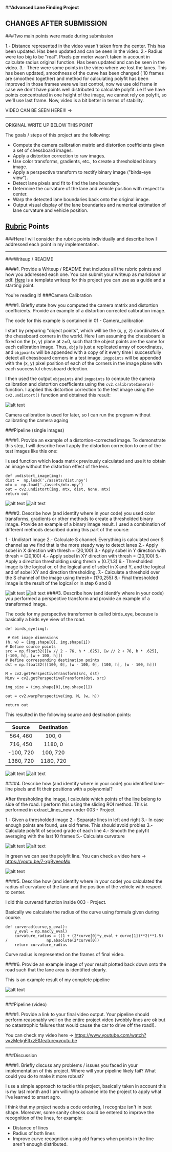 ##**Advanced Lane Finding Project**

## CHANGES AFTER SUBMISSION
###Two main points were made during submission

1.- Distance represented in the video wasn't taken from the center. This has been updated. Has been updated and can be seen in the video. 
2.- Radius were too big to be "real". Pixels per meter wasn't taken in account in calculate radius original function. Has been updated and can be seen in the video.
3.- There were some points in the video where we lost the lanes. This has been updated, smoothness of the curve has been changed ( 10 frames are smoothed together) and method for calculating polyfit has been improved in those frames were we lost control, now we use old frame in case we don't have points well distributed to calculate polyfit. i.e If we have points concentrated in one height of the image, we cannot rely on polyfit, so we'll use last frame. Now, video is a bit better in terms of stability. 

VIDEO CAN BE SEEN HERE!!! ->  
_______________________________________________________________
ORIGINAL WRITE UP BELOW THIS POINT

The goals / steps of this project are the following:

* Compute the camera calibration matrix and distortion coefficients given a set of chessboard images.
* Apply a distortion correction to raw images.
* Use color transforms, gradients, etc., to create a thresholded binary image.
* Apply a perspective transform to rectify binary image ("birds-eye view").
* Detect lane pixels and fit to find the lane boundary.
* Determine the curvature of the lane and vehicle position with respect to center.
* Warp the detected lane boundaries back onto the original image.
* Output visual display of the lane boundaries and numerical estimation of lane curvature and vehicle position.

[//]: # (Image References)

[image1]: ./images_for_write_up/chess.png "Undistorted"
[image2]: ./images_for_write_up/undst1.png "Undistorted"
[image3]: ./images_for_write_up/thresh1.png "Undistorted"
[image4]: ./images_for_write_up/undst3.png "Undistorted"
[image5]: ./images_for_write_up/thresh2.png "Undistorted"
[image6]: ./images_for_write_up/beye1.png "Undistorted"
[image7]: ./images_for_write_up/beye5.png "Undistorted"
[image8]: ./images_for_write_up/lines1.png "Undistorted"
[image9]: ./images_for_write_up/lines2.png "Undistorted"
[image10]: ./images_for_write_up/final_image.png "Undistorted"


## [Rubric](https://review.udacity.com/#!/rubrics/571/view) Points
###Here I will consider the rubric points individually and describe how I addressed each point in my implementation.  

---
###Writeup / README

####1. Provide a Writeup / README that includes all the rubric points and how you addressed each one.  You can submit your writeup as markdown or pdf.  [Here](https://github.com/udacity/CarND-Advanced-Lane-Lines/blob/master/writeup_template.md) is a template writeup for this project you can use as a guide and a starting point.  

You're reading it!
###Camera Calibration

####1. Briefly state how you computed the camera matrix and distortion coefficients. Provide an example of a distortion corrected calibration image.

The code for this example is contained in 01 - Camera_calibration

I start by preparing "object points", which will be the (x, y, z) coordinates of the chessboard corners in the world. Here I am assuming the chessboard is fixed on the (x, y) plane at z=0, such that the object points are the same for each calibration image.  Thus, `objp` is just a replicated array of coordinates, and `objpoints` will be appended with a copy of it every time I successfully detect all chessboard corners in a test image.  `imgpoints` will be appended with the (x, y) pixel position of each of the corners in the image plane with each successful chessboard detection.  

I then used the output `objpoints` and `imgpoints` to compute the camera calibration and distortion coefficients using the `cv2.calibrateCamera()` function.  I applied this distortion correction to the test image using the `cv2.undistort()` function and obtained this result: 

![alt text][image1]

Camera calibration is used for later, so I can run the program without calibrating the camera againg

###Pipeline (single images)

####1. Provide an example of a distortion-corrected image.
To demonstrate this step, I will describe how I apply the distortion correction to one of the test images like this one:

I used function which loads matrix previously calculated and use it to obtain an image without the distortion effect of the lens. 

	def undistort_image(img):
    dist =  np.load('./assets/dist.npy')
    mtx =  np.load('./assets/mtx.npy')
    out = cv2.undistort(img, mtx, dist, None, mtx)
    return out
    
    
![alt text][image2]
![alt text][image4]


####2. Describe how (and identify where in your code) you used color transforms, gradients or other methods to create a thresholded binary image.  Provide an example of a binary image result.
I used a combination of different methods described during this part of the course: 

1.- Undistort image
2.- Calculate S channel. Everything is calculated over S channel as we find that is the more steady way to detect lanes
2.- Apply sobel in X direction with thresh = (20,100)
3.- Apply sobel in Y direction with thresh = (20,100) 
4.- Apply sobel in XY direction with thresh = (20,100) 
5.- Apply a direction thresholding using thresh = (0.7,1.3)
6.- Thresholded image is the logical or, of the logical and of sobel in X and Y, and the logical and of sobel XY and direction thresholding. 
7.- Calculate a threshold over the S channel of the image using thresh= (170,255)
8.- Final thresholded image is the result of the logical or in step 6 and 8

![alt text][image3]
![alt text][image5]
####3. Describe how (and identify where in your code) you performed a perspective transform and provide an example of a transformed image.

The code for my perspective transformer is called birds_eye, because is basically a birds eye view of the road. 

	def birds_eye(img):

     # Get image dimensions
    (h, w) = (img.shape[0], img.shape[1])
    # Define source points
    src = np.float32([[w // 2 - 76, h * .625], [w // 2 + 76, h * .625], [-100, h], [w + 100, h]])
    # Define corresponding destination points
    dst = np.float32([[100, 0], [w - 100, 0], [100, h], [w - 100, h]])

    M = cv2.getPerspectiveTransform(src, dst)
    Minv = cv2.getPerspectiveTransform(dst, src)
    
    img_size = (img.shape[0],img.shape[1])
    
    out = cv2.warpPerspective(img, M, (w, h))
    
    return out


This resulted in the following source and destination points:

| Source        | Destination   | 
|:-------------:|:-------------:| 
| 564, 460      | 100, 0        | 
| 716, 450      | 1180, 0      |
| -100, 720     | 100, 720      |
| 1380, 720      | 1180, 720        |



![alt text][image6]
![alt text][image7]

####4. Describe how (and identify where in your code) you identified lane-line pixels and fit their positions with a polynomial?

After thresholding the image, I calculate which points of the line belong to side of the road. I perform this using the sliding ROI method. This is performed in extract_lines_new under 003 - Project

1.- Given a thresholded image
2.- Separate lines in left and right
3.- In case enough points are found, use old frame. This should avoid probles
3.- Calculate polyfit of second grade of each line
4.- Smooth the polyfit averaging with the last 10 frames
5.- Calculate curvature


![alt text][image8]
![alt text][image9]

In green we can see the polyfit line. You can check a video here -> https://youtu.be/7-xgBveeoMo





![alt text][image5]

####5. Describe how (and identify where in your code) you calculated the radius of curvature of the lane and the position of the vehicle with respect to center.

I did this curverad function inside 003 - Project. 

Basically we calculate the radius of the curve using formula given during course. 

	def curverad(curve,y_eval):
    	y_eval = np.max(y_eval)
    	curvature_radius = ((1 + (2*curve[0]*y_eval + curve[1])**2)**1.5) / 				np.absolute(2*curve[0])
    	return curvature_radius
        
Curve radius is represented on the frames of final video.

####6. Provide an example image of your result plotted back down onto the road such that the lane area is identified clearly.

This is an example result of my complete pipeline

![alt text][image10]

---

###Pipeline (video)

####1. Provide a link to your final video output.  Your pipeline should perform reasonably well on the entire project video (wobbly lines are ok but no catastrophic failures that would cause the car to drive off the road!).

You can check my video here -> https://www.youtube.com/watch?v=zMekgFItxzE&feature=youtu.be

---

###Discussion

####1. Briefly discuss any problems / issues you faced in your implementation of this project.  Where will your pipeline likely fail?  What could you do to make it more robust?

I use a simple approach to tackle this project, basically taken in account this is my last month and I am willing to advance into the project to apply what I've learned to smart agro. 

I think that my project needs a code ordering, I recognize isn't in best shape. Moreover, some sanity checks could be entered to improve the recognition of the lines, for example: 

- Distance of lines
- Radius of both lines
- Improve curve recognition using old frames when points in the line aren't enough distributed. 


